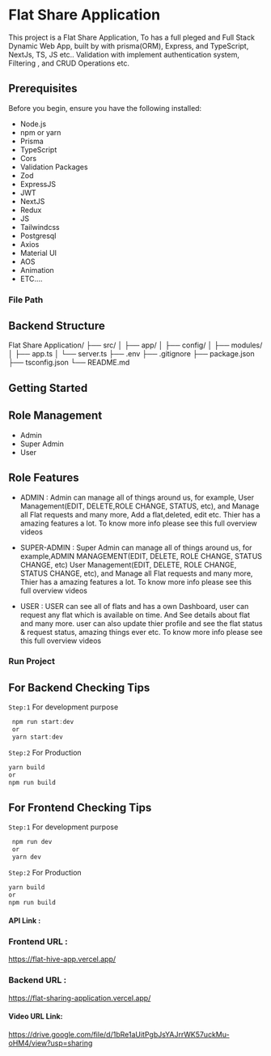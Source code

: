 # Flat Share Application

This project is a Flat Share Application, To has a full pleged and Full Stack Dynamic Web App, built by with prisma(ORM), Express, and TypeScript, NextJs, TS, JS etc.. Validation with implement authentication system, Filtering , and CRUD Operations etc.

## Prerequisites

Before you begin, ensure you have the following installed:

- Node.js
- npm or yarn
- Prisma
- TypeScript
- Cors
- Validation Packages
- Zod
- ExpressJS
- JWT
- NextJS
- Redux
- JS
- Tailwindcss
- Postgresql
- Axios
- Material UI
- AOS
- Animation
- ETC....

### File Path

## Backend Structure

Flat Share Application/
├── src/
│ ├── app/
│ ├── config/
│ ├── modules/
│ ├── app.ts
│ └── server.ts
├── .env
├── .gitignore
├── package.json
├── tsconfig.json
└── README.md

## Getting Started

## Role Management

- Admin
- Super Admin
- User

## Role Features

- ADMIN :
  Admin can manage all of things around us, for example, User Management(EDIT, DELETE,ROLE CHANGE, STATUS, etc), and Manage all Flat requests and many more, Add a flat,deleted, edit etc. Thier has a amazing features a lot. To know more info please see this full overview videos

- SUPER-ADMIN :
  Super Admin can manage all of things around us, for example,ADMIN MANAGEMENT(EDIT, DELETE, ROLE CHANGE, STATUS CHANGE, etc) User Management(EDIT, DELETE, ROLE CHANGE, STATUS CHANGE, etc), and Manage all Flat requests and many more, Thier has a amazing features a lot. To know more info please see this full overview videos

- USER :
  USER can see all of flats and has a own Dashboard, user can request any flat which is available on time. And See details about flat and many more. user can also update thier profile and see the flat status & request status, amazing things ever etc. To know more info please see this full overview videos

### Run Project

## For Backend Checking Tips

`Step:1` For development purpose

```typescript
 npm run start:dev
 or
 yarn start:dev
```

`Step:2` For Production

```typescript
yarn build
or
npm run build
```

## For Frontend Checking Tips

`Step:1` For development purpose

```typescript
 npm run dev
 or
 yarn dev
```

`Step:2` For Production

```typescript
yarn build
or
npm run build
```

#### API Link :

### Frontend URL :

https://flat-hive-app.vercel.app/

### Backend URL :

https://flat-sharing-application.vercel.app/

#### Video URL Link:

https://drive.google.com/file/d/1bRe1aUitPgbJsYAJrrWK57uckMu-oHM4/view?usp=sharing

